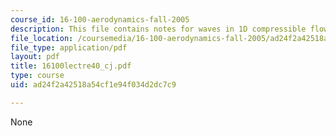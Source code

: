 ```yaml
---
course_id: 16-100-aerodynamics-fall-2005
description: This file contains notes for waves in 1D compressible flow.
file_location: /coursemedia/16-100-aerodynamics-fall-2005/ad24f2a42518a54cf1e94f034d2dc7c9_16100lectre40_cj.pdf
file_type: application/pdf
layout: pdf
title: 16100lectre40_cj.pdf
type: course
uid: ad24f2a42518a54cf1e94f034d2dc7c9

---
```

None